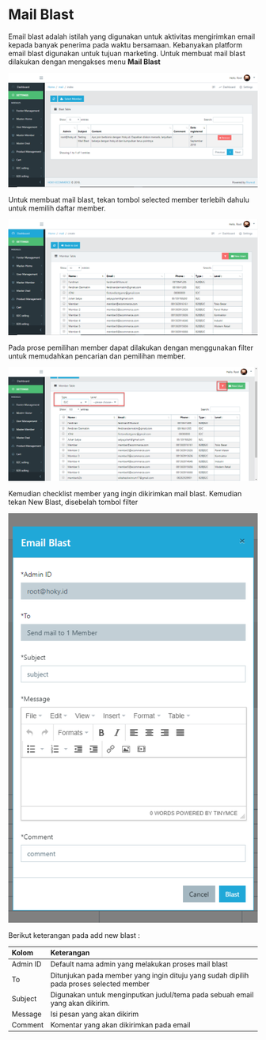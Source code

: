# Mail Blast

Email blast adalah istilah yang digunakan untuk aktivitas mengirimkan email kepada banyak penerima pada waktu bersamaan. Kebanyakan platform email blast digunakan untuk tujuan marketing. Untuk membuat mail blast dilakukan dengan mengakses menu **Mail Blast**

![Mail Blast Page](../.gitbook/assets/image%20%2867%29.png)

Untuk membuat mail blast, tekan tombol selected member terlebih dahulu untuk memilih daftar member. 

![Selected Member page](../.gitbook/assets/image%20%28136%29.png)

Pada prose pemilihan member dapat dilakukan dengan menggunakan filter untuk memudahkan pencarian dan pemilihan member. 

![Filter Member](../.gitbook/assets/image%20%28178%29.png)

  
Kemudian checklist member yang ingin dikirimkan mail blast. Kemudian tekan New Blast, disebelah tombol filter 

![Tambahkan Pesan](../.gitbook/assets/image%20%2847%29.png)

Berikut keterangan pada add new blast :

| Kolom | Keterangan |
| :--- | :--- |
| Admin ID | Default nama admin yang melakukan proses mail blast |
| To | Ditunjukan pada member yang ingin dituju yang sudah dipilih pada proses selected member |
| Subject |  Digunakan untuk menginputkan judul/tema pada sebuah email yang akan dikirim. |
| Message | Isi pesan yang akan dikirim |
| Comment | Komentar yang akan dikirimkan pada email |





